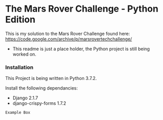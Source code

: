 # The Mars Rover Challenge - Python Edition

This is my solution to the Mars Rover Challenge found here: https://code.google.com/archive/p/marsrovertechchallenge/

  - This readme is just a place holder, the Python project is still being worked on.

### Installation

This Project is being written in Python 3.7.2.

Install the following dependancies:

  - Django 2.1.7
  - django-crispy-forms 1.7.2

```sh
Example Box
```
